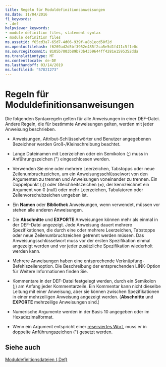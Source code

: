 ```yaml
---
title: Regeln für Moduldefinitionsanweisungen
ms.date: 11/04/2016
f1_keywords:
- .def
helpviewer_keywords:
- module definition files, statement syntax
- module definition files
ms.assetid: f65cd3a7-65d7-4d06-939f-a8b1ecd50f2d
ms.openlocfilehash: f6269ad2d5bf3952e485f2ca5e5d1f411c5f1e0c
ms.sourcegitcommit: 8105b7003b89b73b4359644ff4281e1595352dda
ms.translationtype: MT
ms.contentlocale: de-DE
ms.lasthandoff: 03/14/2019
ms.locfileid: "57821273"
---
```

# <a name="rules-for-module-definition-statements"></a>Regeln für Moduldefinitionsanweisungen

Die folgenden Syntaxregeln gelten für alle Anweisungen in einer DEF-Datei. Andere Regeln, die für bestimmte Anweisungen gelten, werden mit jeder Anweisung beschrieben.

- Anweisungen, Attribut-Schlüsselwörter und Benutzer angegebenen Bezeichner werden Groß-/Kleinschreibung beachtet.

- Lange Dateinamen mit Leerzeichen oder ein Semikolon (;) muss in Anführungszeichen (") eingeschlossen werden.

- Verwenden Sie eine oder mehrere Leerzeichen, Tabstopps oder neue Zeilenumbruchzeichen, um ein Anweisungsschlüsselwort von den Argumenten zu trennen und Anweisungen voneinander zu trennen. Ein Doppelpunkt (:)) oder Gleichheitszeichen (=), der kennzeichnet ein Argument von 0 (null) oder mehr Leerzeichen, Tabulatoren oder Zeilenvorschubzeichen umgeben ist.

- Ein **Namen** oder **Bibliothek** Anweisungen, wenn verwendet, müssen vor stehen alle anderen Anweisungen.

- Die **Abschnitte** und **EXPORTE** Anweisungen können mehr als einmal in der DEF-Datei angezeigt. Jede Anweisung dauert mehrere Spezifikationen, die durch eine oder mehrere Leerzeichen, Tabstopps oder neue Zeilenumbruchzeichen getrennt werden müssen. Das Anweisungsschlüsselwort muss vor der ersten Spezifikation einmal angezeigt werden und vor jeder zusätzliche Spezifikation wiederholt werden kann.

- Mehrere Anweisungen haben eine entsprechende Verknüpfung-Befehlszeilenoption. Die Beschreibung der entsprechenden LINK-Option für Weitere Informationen finden Sie.

- Kommentare in der DEF-Datei festgelegt werden, durch ein Semikolon (;) am Anfang jeder Kommentarzeile. Ein Kommentar kann nicht dieselbe Leitung mit einer Anweisung, aber sie können zwischen Spezifikationen in einer mehrzeiligen Anweisung angezeigt werden. (**Abschnitte** und **EXPORTE** mehrzeilige Anweisungen sind.)

- Numerische Argumente werden in der Basis 10 angegeben oder im Hexadezimalformat.

- Wenn ein Argument entspricht einer [reserviertes Wort](reserved-words.md), muss er in doppelte Anführungszeichen (") gesetzt werden.

## <a name="see-also"></a>Siehe auch

[Moduldefinitionsdateien (.Def)](module-definition-dot-def-files.md)
